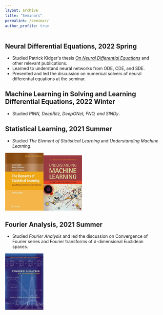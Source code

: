 ```yaml
---
layout: archive
title: "Seminars"
permalink: /seminar/
author_profile: true
---
```

## Neural Differential Equations, 2022 Spring

- Studied Patrick Kidger's thesis *[On Neural Differential Equations](https://arxiv.org/abs/2202.02435#:~:text=In%20particular%2C%20neural%20differential%20equations%20%28NDEs%29%20demonstrate%20that,as%20residual%20networks%20and%20recurrent%20networks%2C%20are%20discretisations.)* and other relevant publications.
- Learned to understand neural networks from ODE, CDE, and SDE.  
- Presented and led the discussion on numerical solvers of neural differential equations at the seminar.

## Machine Learning in Solving and Learning Differential Equations, 2022 Winter
- Studied *PINN, DeepRitz, DeepONet, FNO, and SINDy*.

## Statistical Learning, 2021 Summer
- Studied *The Element of Statistical Learning* and *Understanding Machine Learning*. 

<img src="/images/the-element-of-statistical-learning.jpg" style="width:25%;" /><img src="/images/understanding-machine-learning.jpg" style="width:25%;" />

## Fourier Analysis, 2021 Summer
- Studied *Fourier Analysis* and led the discussion on Convergence of Fourier series and Fourier transforms of d-dimensional Euclidean spaces. 

<img src="/images/fourier-analysis.jpg" style="width:25%;" />

